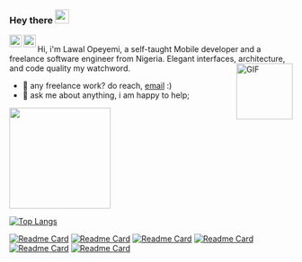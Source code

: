 ### Hey there <img src="https://media.giphy.com/media/hvRJCLFzcasrR4ia7z/giphy.gif" width="25px">
<a href="https://twitter.com/devlonoah">
  <img align="left" alt="Opeyemi Noah | Twitter" width="22px" src="https://raw.githubusercontent.com/peterthehan/peterthehan/master/assets/twitter.svg" />
</a>
<a href="https://www.linkedin.com/in/onoah/">
  <img align="left" alt="Abhishek's LinkedIN" width="22px" src="https://raw.githubusercontent.com/peterthehan/peterthehan/master/assets/linkedin.svg" />
</a>

<br/>
Hi, i'm Lawal Opeyemi, a self-taught Mobile developer and a freelance software engineer from Nigeria.
Elegant interfaces, architecture, and code quality my watchword.

  <img align="right" alt="GIF" src="https://media.giphy.com/media/3o7WTQcjUp6JnP7s52/giphy.gif" width="100" height="100" />

- 💼 any freelance work? do reach, [email](mailto:devlonoah@gmail.com) :)
- 💬 ask me about anything, i am happy to help;

<!--
**Devlonoah/devlonoah** is a ✨ _special_ ✨ repository because its `README.md` (this file) appears on your GitHub profile.

Here are some ideas to get you started:

- 🔭 I’m currently working on ...
- 🌱 I’m currently learning ...
- 👯 I’m looking to collaborate on ...
- 🤔 I’m looking for help with ...
- 💬 Ask me about ...
- 📫 How to reach me: ...
- 😄 Pronouns: ...
- ⚡ Fun fact: ...
-->

<!-- [![Devlonoah's GitHub stats](https://github-readme-stats.vercel.app/api?username=devlonoah)](https://github.com/devlonoah/github-readme-stats)
 -->
<!-- ## Glad to see you here ![visitors](https://visitor-badge.glitch.me/badge?page_id=page.id)
 -->
<img height="180em" src="https://github-readme-stats.vercel.app/api?username=devlonoah&show_icons=true&hide_border=true&&count_private=true&include_all_commits=true&theme=dark" />

[![Top Langs](https://github-readme-stats.vercel.app/api/top-langs/?username=devlonoah&theme=dark&hide_border=true)](https://github.com/devlonoah/github-readme-stats)


[![Readme Card](https://github-readme-stats.vercel.app/api/pin/?username=devlonoah&repo=plant_app_UI&theme=dark&hide_border=true)](https://github.com/devlonoah/github-readme-stats)
[![Readme Card](https://github-readme-stats.vercel.app/api/pin/?username=devlonoah&repo=huawei_contest&theme=dark&hide_border=true)](https://github.com/devlonoah/github-readme-stats)
[![Readme Card](https://github-readme-stats.vercel.app/api/pin/?username=devlonoah&repo=Foodor&theme=dark&hide_border=true)](https://github.com/devlonoah/github-readme-stats)
[![Readme Card](https://github-readme-stats.vercel.app/api/pin/?username=devlonoah&repo=Timer_App&theme=dark&hide_border=true)](https://github.com/devlonoah/github-readme-stats)
[![Readme Card](https://github-readme-stats.vercel.app/api/pin/?username=devlonoah&repo=vrik_chatapp&theme=dark&hide_border=true)](https://github.com/devlonoah/github-readme-stats)
[![Readme Card](https://github-readme-stats.vercel.app/api/pin/?username=devlonoah&repo=DropIt&theme=dark&border_color=122610)](https://github.com/devlonoah/github-readme-stats)





